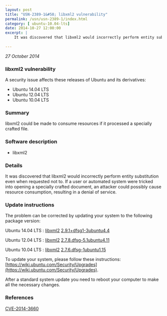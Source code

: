 ```yaml
---
layout: post
title: "USN-2389-1&#58; libxml2 vulnerability"
permalink: /usn/usn-2389-1/index.html
category: [ ubuntu-10.04-lts]
date: 2014-10-27 12:00:00
excerpt: |
    It was discovered that libxml2 would incorrectly perform entity substitution even when requested not to. If a user or automated system were tricked into opening a specially crafted document, an attacker could possibly cause resource consumption, resulting in a denial of service. 
    
--- 
```

 
 

*27 October 2014*

### libxml2 vulnerability

A security issue affects these releases of Ubuntu and its derivatives:

* Ubuntu 14.04 LTS
* Ubuntu 12.04 LTS
* Ubuntu 10.04 LTS

### Summary

libxml2 could be made to consume resources if it processed a specially crafted file.

### Software description

* libxml2 

### Details

It was discovered that libxml2 would incorrectly perform entity substitution even when requested not to. If a user or automated system were tricked into opening a specially crafted document, an attacker could possibly cause resource consumption, resulting in a denial of service. 

### Update instructions

The problem can be corrected by updating your system to the following package version:

Ubuntu 14.04 LTS
 : [libxml2](https://launchpad.net/ubuntu/+source/libxml2) <span> [2.9.1+dfsg1-3ubuntu4.4](https://launchpad.net/ubuntu/+source/libxml2/2.9.1+dfsg1-3ubuntu4.4) </span> 

Ubuntu 12.04 LTS
 : [libxml2](https://launchpad.net/ubuntu/+source/libxml2) <span> [2.7.8.dfsg-5.1ubuntu4.11](https://launchpad.net/ubuntu/+source/libxml2/2.7.8.dfsg-5.1ubuntu4.11) </span> 

Ubuntu 10.04 LTS
 : [libxml2](https://launchpad.net/ubuntu/+source/libxml2) <span> [2.7.6.dfsg-1ubuntu1.15](https://launchpad.net/ubuntu/+source/libxml2/2.7.6.dfsg-1ubuntu1.15) </span> 

To update your system, please follow these instructions: [https://wiki.ubuntu.com/Security/Upgrades](https://wiki.ubuntu.com/Security/Upgrades).

After a standard system update you need to reboot your computer to make all the necessary changes. 

### References

 
 [CVE-2014-3660](http://people.ubuntu.com/~ubuntu-security/cve/CVE-2014-3660)
 

